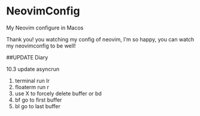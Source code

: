 # NeovimConfig
My Neovim configure in Macos

Thank you! you watching my config of neovim, I'm so happy, you can watch my neovimconfig to be well!


##UPDATE Diary

10.3
update asyncrun 

1. terminal run  <leader>lr
2. floaterm run <leader>r
3. use X to forcely delete buffer or <leader>bd
4. <leader>bf go to first buffer
5. <leader>bl go to last buffer
